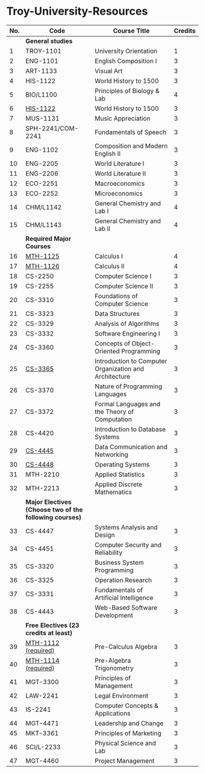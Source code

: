 # Troy-University-Resources

| No. | Code                                                      | Course Title                                           | Credits |
| --- | --------------------------------------------------------- | ------------------------------------------------------ | ------- |
|     | **General studies**                                       |                                                        |         |
| 1   | TROY-1101                                                 | University Orientation                                 | 1       |
| 2   | ENG-1101                                                  | English Composition I                                  | 3       |
| 3   | ART-1133                                                  | Visual Art                                             | 3       |
| 4   | HIS-1122                                                  | World History to 1500                                  | 3       |
| 5   | BIO/L1100                                                 | Principles of Biology & Lab                            | 4       |
| 6   | [HIS-1122]                                                  | World History to 1500                               | 3       |
| 7   | MUS-1131                                                  | Music Appreciation                                     | 3       |
| 8   | SPH-2241/COM-2241                                         | Fundamentals of Speech                                 | 3       |
| 9   | ENG-1102                                                  | Composition and Modern English II                      | 3       |
| 10  | ENG-2205                                                  | World Literature I                                     | 3       |
| 11  | ENG-2206                                                  | World Literature II                                    | 3       |
| 12  | ECO-2251                                                  | Macroeconomics                                         | 3       |
| 13  | ECO-2252                                                  | Microeconomics                                         | 3       |
| 14  | CHM/L1142                                                 | General Chemistry and Lab I                            | 4       |
| 15  | CHM/L1143                                                 | General Chemistry and Lab II                           | 4       |
|     | **Required Major Courses**                                |                                                        |         |
| 16  | [MTH-1125]                                                  | Calculus I                                             | 4       |
| 17  | [MTH-1126]                                                  | Calculus II                                            | 4       |
| 18  | CS-2250                                                   | Computer Science I                                     | 3       |
| 19  | CS-2255                                                   | Computer Science II                                    | 3       |
| 20  | CS-3310                                                   | Foundations of Computer Science                        | 3       |
| 21  | CS-3323                                                   | Data Structures                                        | 3       |
| 22  | CS-3329                                                   | Analysis of Algorithms                                 | 3       |
| 23  | CS-3332                                                   | Software Engineering I                                 | 3       |
| 24  | CS-3360                                                   | Concepts of Object-Oriented Programming                | 3       |
| 25  | [CS-3365]                                                   | Introduction to Computer Organization and Architecture | 3       |
| 26  | CS-3370                                                   | Nature of Programming Languages                        | 3       |
| 27  | CS-3372                                                   | Formal Languages and the Theory of Computation         | 3       |
| 28  | CS-4420                                                   | Introduction to Database Systems                       | 3       |
| 29  | [CS-4445]                                                   | Data Communication and Networking                      | 3       |
| 30  | [CS-4448]                                                   | Operating Systems                                      | 3       |
| 31  | MTH-2210                                                  | Applied Statistics                                     | 3       |
| 32  | MTH-2213                                                  | Applied Discrete Mathematics                           | 3       |
|     | **Major Electives (Choose two of the following courses)** |                                                        |         |
| 33  | CS-4447                                                   | Systems Analysis and Design                            | 3       |
| 34  | CS-4451                                                   | Computer Security and Reliability                      | 3       |
| 35  | CS-3320                                                   | Business System Programming                            | 3       |
| 36  | CS-3325                                                   | Operation Research                                     | 3       |
| 37  | CS-3331                                                   | Fundamentals of Artificial Intelligence                | 3       |
| 38  | CS-4443                                                   | Web-Based Software Development                         | 3       |
|     | **Free Electives (23 credits at least)**                  |                                                        |         |
| 39  | [MTH-1112 (required)]                                       | Pre-Calculus Algebra                                   | 3       |
| 40  | [MTH-1114 (required)]                                       | Pre-Algebra Trigonometry                               | 3       |
| 41  | MGT-3300                                                  | Principles of Management                               | 3       |
| 42  | LAW-2241                                                  | Legal Environment                                      | 3       |
| 43  | IS-2241                                                   | Computer Concepts & Applications                       | 3       |
| 44  | MGT-4471                                                  | Leadership and Change                                  | 3       |
| 45  | MKT-3361                                                  | Principles of Marketing                                | 3       |
| 46  | SCI/L-2233                                                | Physical Science and Lab                               | 3       |
| 47  | MGT-4460                                                  | Project Management                                     | 3       |

[MTH-1112 (required)]: ./MTH-1112/DoanDuyTrung-MTH112-20211-Tuesday.pdf

[MTH-1114 (required)]: ./MTH-1114/MTH114-2022Spring.doc

[MTH-1125]: ./Calculus/MTH%201126_syllabus.doc

[MTH-1126]: ./Calculus/MTH%201126_syllabus.doc

[HIS-1122]: ./HIS-1122/World%20History%20to%201500%20(HIS122)-ThuyPV.doc

[CS-3365]: ./CS365/CS365%20Syllabus%20-%20Spring%202024.docx

[CS-4445]: ./CS4445/Data%20communication%20and%20Networking%20Syllabus%202024.doc

[CS-4448]: ./CS4448/Abraham-Silberschatz-Operating-System-Concepts-10th-2018.pdf
